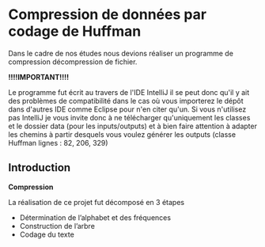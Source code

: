 # Compression de données par codage de Huffman

Dans le cadre de nos études nous devions réaliser un programme de compression décompression de fichier.

**!!!!IMPORTANT!!!!**

Le programme fut écrit au travers de l'IDE IntelliJ il se peut donc qu'il y ait des problèmes de compatibilité dans le cas où vous importerez le dépôt dans d'autres IDE comme Eclipse pour n'en citer qu'un.
Si vous n'utilisez pas IntelliJ je vous invite donc à ne télécharger qu'uniquement les classes et le dossier data (pour les inputs/outputs) et à bien faire attention à adapter les chemins à partir desquels vous voulez générer les outputs (classe Huffman lignes : 82, 206, 329)

## Introduction
**Compression**

La réalisation de ce projet fut décomposé en 3 étapes
- Détermination de l’alphabet et des fréquences
- Construction de l’arbre
- Codage du texte

